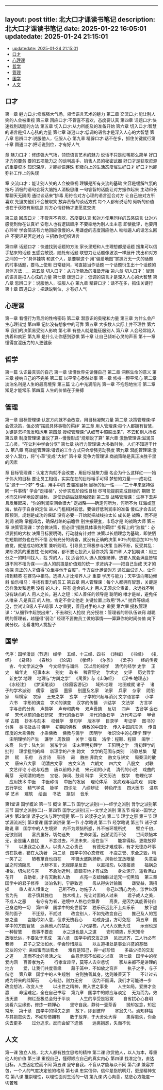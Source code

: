 
---
layout: post
title: 北大口才课读书笔记
description: 北大口才课读书笔记
date: 2025-01-22 16:05:01
updatedate: 2025-01-24 21:15:01
---

- [updatedate: 2025-01-24 21:15:01](#updatedate-2025-01-24-211501)
- [口才](#口才)
- [心理课](#心理课)
- [哲学](#哲学)
- [管理](#管理)
- [国学](#国学)
- [人文](#人文)


## 口才

第一章 魅力口才:修炼强大气场，领悟语言艺术的魅力
第二章 交流口才:能让别人笑的人会被重视
第三章 回应口才:不管喜不喜欢，态度要认真
第四章 话题口才:快速找到话题的方法
第五章 切入口才:从力所能及的准备开始
第六章 切入口才:智慧的语言是扣人心弦的力量
第七章 谦逊口才:低调的语言才是深入人心的大智慧
第八章 思辨口才:说服他人，征服人心
第九章 精辟口才:话不在多，抓住关键就行第十章 圆通口才:把话说到位，才有好人气

章 魅力口才：修炼强大气场，领悟语言艺术的魅力
说话不只是动嘴那么简单
好口才力的要务
要的五项能力之
的谈判高手、销售人员的秘密武器
好口才是获取资源的重要资本
知识深厚，才能妙语连珠
积极向上的生活态度催生好口才
好口才也能弥补工作上的失误

章 交流口才：能让别人笑的人会被重视
理解是所有交流的基础
笑容是缓解气氛的技巧
消极的语句会将大脑拖人消极思维
一句睿智的话能让对方振作起来
主动和长辈聊天无隔阂
通过谈话来“排毒
用符合对方心理的语言迎合对方
让自己被对方所喜欢
先逗笑他们不会被取笑
放弃责备的谈话方式
每个人都有说话的
倾听的价值也在于获取有用信息
对方心情舒畅才更愿意交流

第三章 回应口才：不管喜不喜欢，态度要认真
和对方使用同样的五感语言
让对方感觉到你在认真听
安慰人也有逻辑顺序
不要率地为别人出主意
即使批评，也要用心聆听
学会简洁有力地回应傲慢的人
用谦虚的态度回应他人
咄咄逼人的话怎么回应
不要轻易否定对方
三招教你组织语言

第四章 话题口才：快速找到话题的方法
家长里短和人生理想都是话题
搜集可以信手拈来的话题
五感变敏锐，随处有话题
联想力让话题像波浪一样展开
找出和对方之间的一个”具体挂钩
和这个人，是要聊这个
用“偏爱地图”掌握万无一失的话题
的时事话题，要马上使用
日常疑问，可直接当作话题
一个话题衍生出十个话题的具体方法
……
第五章 切入口才：从力所能及的准备开始
第六章 切入口才：智慧的语言是扣人心弦的力量
第七章 谦逊口才：低调的语言才是深入人心的大智慧
第八章 思辨口才：说服他人，征服人心
第九章 精辟口才：话不在多，抓住关键行
第十章 圆通口才：把话说到位，才有好人气

## 心理课

第一章 看懂行为背后的性格密码
第二章 潜意识的奥秘和力量
第三章 为什么会产生心理错觉
第四章 记忆没有想象中的可靠
第五章 大多数人实际上并不理性
第六章 我们的决策易受别人影响
第七章 有些人就是能征服别人
第八章 人会经常陷入执着和疯狂
第九章 是什么让你感到恐惧
第十章 让自己倾听心灵的声音
第十一章 懂得宣泄压力的人更健康

## 哲学

第一篇 认识最真实的自己
第一章 读懂世界先读懂自己
第二章 洞察生命的意义
第三章 接纳自己的不完美
第二篇 以平常心泰然处事
第一章 修持一颗平常心
第二章 淡泊名利是人生的最高境界
第三篇 让心中充满阳光
第一章 不抱怨地生活
第二章 知足才能常乐
第四篇 人生的价值在于拼搏

## 管理

第一章 目标管理课:认定方向就不会改变，用目标凝聚力量
第二章 决策管理课:学会做决策，但必须“摆脱具体事物的羁绊'
第三章 用人管理课:每个人都拥有智慧，关键是怎样激发和运用
第四章 授权管理课:“从细节中超脱出来”，不去和别人抢权
第五章 制度管理课:谁说了算--慢慢形成“规矩说了算”
第六章 激励管理课:滋润员工心灵，“在让利中学会分享”
第七章 执行力管理课:大多数时候，人们不知道干什么
第八章 高效能管理课:错误的工作方式只会增强劳动强度
第九章 潜能管理课:激发个人潜力，将“小草”变成“大树”
第十章 竞争力管理课:商战策略是真正决胜千里的因素

章 目标管理课：认定方向就不会改变，用目标凝聚力量
名企为什么这样红——始于伟大的目标
要让员工相信，实实在在的目标唾手可得
梦想的力量——成功往往“源于一个梦”
专注，用手中的 去瞄准目标
目标的恒一性——“二十年来坚持做同一件事情”
学会“走楼梯”，分步实现阶段性目标
尽可能提前完成目标的 期限
艺术而又科学地设定目标， 是使劲跳后就能触摸到
第二章 战略管理课：生存下去并且发展起来，“你的利润空间会很大”
定战略——确定何所为，何所不为
红海或蓝海，依存于自身的定位
进人门槛相对较低，要做好低利润率的准备
傻瓜才会去试图预测，规划是成功的保证
没有必要一开始就把战线拉太长
成长是 战略，而不是利润 战略
掌握趋势，确保战略的前瞻性
别生搬硬套，市场才是 的战略大师
第三章 决策管理课：学会做决策，但必须“摆脱具体事务的羁绊”
指挥上的“独裁”：必须要抓的大权
决策目标要明确，行动就有针对性
决策以长期理念为基础，即使牺牲短期财务也在所不惜
没有充分的调查，就没有正确的决策
90％的信息加1O％的直觉，就是成功的决策
兼听则明，引导员工积极参与决策
当断不断，反受其乱：果断决策的重要性
任何时候，都不要让投资人替你决策
第四章 人才招聘课：用三分之一的时间找人，找 秀的人，找 适合的人
选人就像赌博，选错人就会满盘皆输
道不同不相为谋——选人的前提是价值观的统一
求贤纳才——把自己当成 天才的侦探
真正的人才值得“众里寻他千百度”，千方百计邀请对方
通过面试识人，让你招到精英
在赛马中相马，选择人才比培养人才 重要
学历与能力：天平该向哪边倾斜
伯乐相马：寻找有潜力的员工
第五章 用人管理课：每个人都拥有智慧，关键是怎样激发和运用
没有 的人才，只有 适合的人才
用人无须求全责备，永远找不到没有缺点的人
用人之长，避人之短：知人善任的领导是 聪明的
唯才是举，避免任人唯亲
凡是真正 的人物，肯定不会让他走
关键位置上敢用“外人”
抛弃等级成见，尝试让B级人干A级事
人才重要，善用对手的人才 重要
第六章 授权管理课：“从细节中超脱出来”，不去和别人抢权
充分授权：管理者的带队伍诀窍
越聪明的管理者，越懂得“弱治”
经理不要做员工做的事情——算算你的时间价值
向下属分权，让看准的人挑担子
## 国学

代序：国学漫谈（节选）
经学
　五经、十三经、四书
　《诗经》
　《书经》
　《礼经》
　《易经》
　《春秋》
　《论语》
　《孝经》
　《尔雅》
　《孟子》
　经的传授
　古、今文学派之争
　今文经学与谶纬
　汉以后的经学
　清代的经学
史学
　正史
　编年史
　纪事本末
　别史
　政书
　稗官野史
　学术史
　史评
　历史哲学
　新史学
地理
　地理与“方舆之学”
　《禹贡》与《山海经》
　《汉书·地理志》
　《水经注》
　《梦溪笔谈》
　《徐霞客游记》
　域外地理
　地图成就
诸子
　诸子的学术派别
　儒家
　道家
　墨家
　别墨及名家
　法家
　兵家
　杂家
　阴阳家
　纵横家
　农家
　王充之学
　玄学
　子学的兴起与消沉
文字语言学
　小学
　六书
　字形的演变
　字义的演变
　汉字的传播
　训诂学
　文法学
　方言学
　字与音的分离
　声韵学
　声母和韵母
　双声叠韵
　反切
　四声
　古音学
金石学
　宋代以前的金石研究
　宋代的金石学
　清代的金石学
　近代考古学
　甲骨学
古籍
　抄本与刻本
　校雠学
　章句学
　版本学
　目录学
　考证学
　图书的分类
　类书及丛书
佛学
　初期的佛教
　佛教的中国化
　传入中国的宗派
　传自印度的大乘佛教
　小乘佛教
　佛教与儒学
　因明学
　唯识论中的心理学
理学
　宋明理学的产生
　濂学：周敦颐
　关学：张载
　洛学：程颢、程颐
　闽学：朱熹
　陆学：陆九渊
　浙东学派
　宋末至明初理学
　王阳明之学
　清初理学的批判
　理学批判的峰
　新理学的产生
韵文
　文学的范围与类别
　诗歌总集
　楚辞
　赋
　乐府
　五言诗
　唐诗
　词
　散曲
非韵文
　散文与骈文
　周秦汉的散文
　唐宋八大家
　明清古文家
　古文义法
　六朝文
　四六文
　八股文
　对联
　文艺评论
小说与戏曲
　唐以前的小说
　宋元明的小说
　清代的小说
　戏曲的萌芽
　元明清的戏曲
　宝卷、弹词、鼓词
科学
　天文历法
　数学
　物理化学
　应用技术
中医
　中医称谓
　中医的发展
　理论体系
　发病观与治病观
　阴阳五行学说
　精气学说
　脉学
　四诊法
　八纲辨证
　特色疗法
　四大医书
　温病学
艺术
　建筑
　绘画
　书法
　篆刻
　音乐

第1堂课 国学概论
第一节 概论
第二节 国学之派别(一)--经学之派别
哲学之派别第三节 国学之派别(二)--
第四节 国学之派别(三)--文学之派别
第五节 结论--国学之进步
第2堂课 读子之法与理学纲要
第一节 论读子之法
第二节 理学之原
第三节 理学源流派别
第3堂课 国学演讲录
第一节 小学略说
第二节 经学略说
第三节 诸子学略说
章　国学中的人生境界
　内不为烦恼所惑，外不被环境所扰　
　壁立千仞，无欲则刚　
　富贵虽好，切勿迷失　
　生命如莲，出淤泥而不染　
　世间烦恼本无，全是庸人自扰　
　不念过去，不思未来，活在当下　
　能拿得起，更能放得下　
　以惠我之心惠人，以责人之心责己　
　有德无才难成事，有才无德办坏事　
　贵在执著，错在太执著　
第二章　国学中的心态修炼
　不虞之誉、求全之毁，均一笑了之　
　陋巷箪食也自在　
　牢骚太盛防肠断，风物长宜放眼量　
　失意委屈之时须隐忍　
　大辩不言，无视即是反击　
　以直报怨，以德报德　
　福祸总相依，切勿悲与喜　
　不急功近利，脚踏实地才有成效　
　身处泥泞，遥看满山花开　
　自助者，才有天助和人助　
　点亮一支蜡烛胜过诅咒一切黑暗　
第三章　国学中的君子修养
　淡泊名利，宁静致远　
　毋从得失计输赢　
　谦受益，满招损　
　重人者人恒重之　
　己所不欲，勿施于人　
　修己以清心为务，涉世以慎言为先　
　君子慎其独也　
　独木桥上，先让对面的人过来　
　君子成人之美，不成人之恶　
　有守有为者，逆境中人格也会飘香　
　高贵，是因为其能善待自己身边的一切　
第四章　国学中的处世哲学
　独乐乐远比不上众乐乐　
　放下虚荣的面子　
　不迁怒，不贰过　
　改变别人，不如先改变自己　
　推己及人的宽恕之道　
　岂能尽如人意，但求无愧我心　
　功成身退，方可免招　
第五章　国学中的方圆智慧
　远离他人的禁区　
　六尺屋檐，八尺大汉低头过　
　示弱也是一种智慧　
　做事不要走　
　水之道也是人之道　
　安时顺势，乐天知命　
　放眼长远，不要急于求成　
第六章　国学中的交友之道
　见贤思齐，三人行必有我师　
　君子之交淡如水，学会珍惜朋友　
　以友道相处是事业兴盛的基础　
　交友的分寸: 亲如蜜而淡若水　
　难有是知己，得一必珍惜　
　多益少损的交友之道　
　周而不比的灵活之法　
　曲意示恩不如报之以直　
第七章　国学中的孝爱内涵
　百善孝为先　
　行孝宜趁早，莫等人去空悲切　
　家从来都不是讲理的地方　
　爱，让我们共度善缘　
　藏于笼中，不如放之穹庐　
　执子之手，与子偕老　
第八章　国学中的人生规划
　穷则独善其身，达则兼善天下　
　不让过去成为将来的绊脚石　
　心有劲，则力无穷　
　因为不圆满，我们才可能进一步　
　改变想法，改变人生　
　以出世之精神，做入世之事业　
　人生如局，爱拼才会赢　
　命运难定，全在自己书写　
第九章　国学中的顺应与淡定
　无为而为，效法天道　
　绚烂至极总会归于平淡　
　人生的享受是寂寞　
　自省拭心心自明　
　淡看六尘缘影，修炼一颗禅心　
　坚守自我，静待一壶茶香　
　抛却妄念，知足常乐　
第十章　国学中的得失之道
　放下，即到彼岸　
　塞翁失马，焉知非福　
　与其抱怨失去，不如珍惜拥有　
　敢于放弃，于大舍处大得　
　患得患失，你会失去更多　
　过分追求，反而会留下遗憾　
　远离抱怨，失而不忧　

##  人文
第一课 独立人格，北大人都有独立思考的精神
第二课 欣赏他人，以人为本，尊重他人的价值
第三课 重视自己，懂得顺应自己的真实内心
第四课 找准定位，直达目标，人生因定位而不同
第五课 坚守自我，不盲从才能与众不同
第六课 兼容并包，一个人的气度决定他的格局
第七课 忠实信仰，信仰是指航明灯，更是精神支柱
第八课 推崇理性，以理性面对生活的一切
第九课 内心向善，慈悲心方能度一切苦难